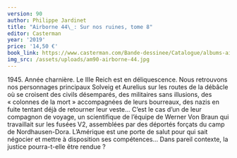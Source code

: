 ```yaml
---
version: 90
author: Philippe Jardinet
title: "Airborne 44\_: Sur nos ruines, tome 8"
editor: Casterman
year: '2019'
price: '14,50 €'
book_link: https://www.casterman.com/Bande-dessinee/Catalogue/albums-airborne-44/airborne-44-8-sur-nos-ruines
img_src: /assets/uploads/am90-airborne-44.jpg
---
```

1945\. Année charnière. Le IIIe Reich est en déliquescence. Nous retrouvons nos personnages principaux Solveig et Aurelius sur les routes de la débâcle où se croisent des civils désemparés, des militaires sans illusions, des «&nbsp;colonnes de la mort&nbsp;» accompagnées de leurs bourreaux, des nazis en fuite tentant déjà de retourner leur veste... C’est le cas d’un de leur compagnon de voyage, un scientifique de l’équipe de Werner Von Braun qui travaillait sur les fusées V2, assemblées par des déportés forçats du camp de Nordhausen-Dora. L’Amérique est une porte de salut pour qui sait négocier et mettre à disposition ses compétences... Dans pareil contexte, la justice pourra-t-elle être rendue ?
